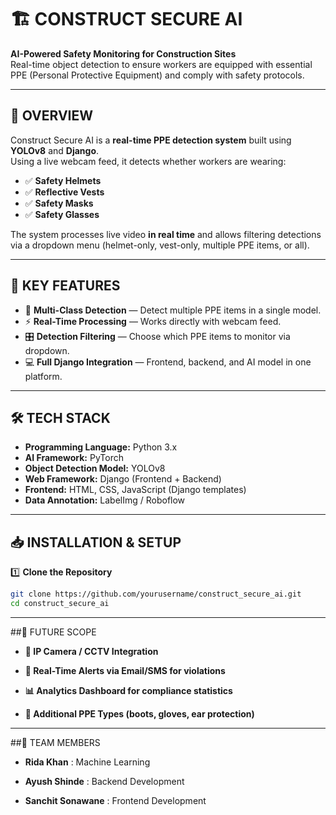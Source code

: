 # 🏗️ CONSTRUCT SECURE AI
**AI-Powered Safety Monitoring for Construction Sites**  
Real-time object detection to ensure workers are equipped with essential PPE (Personal Protective Equipment) and comply with safety protocols.

---

## 📌 OVERVIEW
Construct Secure AI is a **real-time PPE detection system** built using **YOLOv8** and **Django**.  
Using a live webcam feed, it detects whether workers are wearing:

- ✅ **Safety Helmets**
- ✅ **Reflective Vests**
- ✅ **Safety Masks**
- ✅ **Safety Glasses**

The system processes live video **in real time** and allows filtering detections via a dropdown menu (helmet-only, vest-only, multiple PPE items, or all).

---

## 🚀 KEY FEATURES
- 🎯 **Multi-Class Detection** — Detect multiple PPE items in a single model.
- ⚡ **Real-Time Processing** — Works directly with webcam feed.
- 🎛 **Detection Filtering** — Choose which PPE items to monitor via dropdown.
- 💻 **Full Django Integration** — Frontend, backend, and AI model in one platform.

---

## 🛠 TECH STACK
- **Programming Language:** Python 3.x  
- **AI Framework:** PyTorch  
- **Object Detection Model:** YOLOv8  
- **Web Framework:** Django (Frontend + Backend)  
- **Frontend:** HTML, CSS, JavaScript (Django templates)  
- **Data Annotation:** LabelImg / Roboflow  

---

## 📥 INSTALLATION & SETUP
1️⃣ **Clone the Repository**
```bash
git clone https://github.com/yourusername/construct_secure_ai.git
cd construct_secure_ai
```
---
##🔮 FUTURE SCOPE
- **📡 IP Camera / CCTV Integration**

- **📧 Real-Time Alerts via Email/SMS for violations**

- **📊 Analytics Dashboard for compliance statistics**

- **🦺 Additional PPE Types (boots, gloves, ear protection)**
---

##👥 TEAM MEMBERS
- **Rida Khan** : Machine Learning

- **Ayush Shinde** : Backend Development

- **Sanchit Sonawane** : Frontend Development
